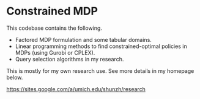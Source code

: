 # Constrained MDP

This codebase contains the following.

* Factored MDP formulation and some tabular domains.
* Linear programming methods to find constrained-optimal policies in MDPs (using Gurobi or CPLEX).
* Query selection algorithms in my research.

This is mostly for my own research use. See more details in my homepage below.

https://sites.google.com/a/umich.edu/shunzh/research
